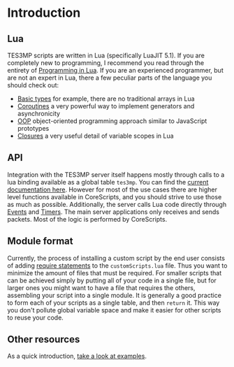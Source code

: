 Introduction
===
Lua
---
TES3MP scripts are written in Lua (specifically LuaJIT 5.1).
If you are completely new to programming, I recommend you read through the entirety of [Programming in Lua](https://www.lua.org/pil/contents.html).
If you are an experienced programmer, but are not an expert in Lua, there a few peculiar parts of the language you should check out:
* [Basic types](https://www.lua.org/pil/2.html) for example, there are no traditional arrays in Lua
* [Coroutines](https://www.lua.org/pil/9.html) a very powerful way to implement generators and asynchronicity
* [OOP](https://www.lua.org/pil/16.html) object-oriented programming approach similar to JavaScript prototypes
* [Closures](https://www.lua.org/pil/6.1.html) a very useful detail of variable scopes in Lua

API
---
Integration with the TES3MP server itself happens mostly through calls to a lua binding available as a global table `tes3mp`. You can find the [current documentation here](http://docs.tes3mp.com/en/latest/). However for most of the use cases there are higher level functions available in CoreScripts, and you should strive to use those as much as possible.
Additionally, the server calls Lua code directly through [Events](EventHooks.md) and [Timers](Timers.md).
The main server applications only receives and sends packets. Most of the logic is performed by CoreScripts.

Module format
---
Currently, the process of installing a custom script by the end user consists of adding [require statements](https://www.lua.org/pil/8.1.html) to the `customScripts.lua` file.
Thus you want to minimize the amount of files that must be required. For smaller scripts that can be achieved simply by putting all of your code in a single file, but for larger ones you might want to have a file that requires the others, assembling your script into a single module.
It is generally a good practice to form each of your scripts as a single table, and then `return` it. This way you don't pollute global variable space and make it easier for other scripts to reuse your code.

Other resources
---
As a quick introduction, [take a look at examples](Examples).